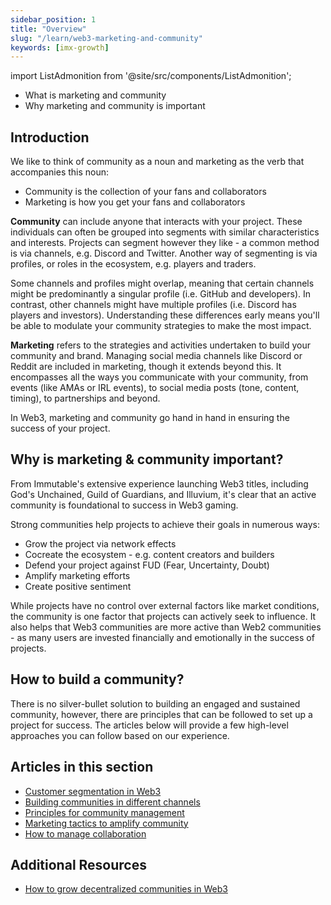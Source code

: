 ```yaml
---
sidebar_position: 1
title: "Overview"
slug: "/learn/web3-marketing-and-community"
keywords: [imx-growth]
---
```


import ListAdmonition from '@site/src/components/ListAdmonition';

<ListAdmonition>
    <ul>
        <li> What is marketing and community</li>
        <li> Why marketing and community is important </li>
    </ul>
</ListAdmonition>


## Introduction

We like to think of community as a noun and marketing as the verb that accompanies this noun:

- Community is the collection of your fans and collaborators
- Marketing is how you get your fans and collaborators

**Community** can include anyone that interacts with your project. These individuals can often be grouped into segments with similar characteristics and interests. Projects can segment however they like - a common method is via channels, e.g. Discord and Twitter. Another way of segmenting is via profiles, or roles in the ecosystem, e.g. players and traders.

Some channels and profiles might overlap, meaning that certain channels might be predominantly a singular profile (i.e. GitHub and developers). In contrast, other channels might have multiple profiles (i.e. Discord has players and investors). Understanding these differences early means you'll be able to modulate your community strategies to make the most impact.

**Marketing** refers to the strategies and activities undertaken to build your community and brand. Managing social media channels like Discord or Reddit are included in marketing, though it extends beyond this. It encompasses all the ways you communicate with your community, from events (like AMAs or IRL events), to social media posts (tone, content, timing), to partnerships and beyond.

In Web3, marketing and community go hand in hand in ensuring the success of your project.

## Why is marketing & community important?

From Immutable's extensive experience launching Web3 titles, including God's Unchained, Guild of Guardians, and Illuvium, it's clear that an active community is foundational to success in Web3 gaming.

Strong communities help projects to achieve their goals in numerous ways:

- Grow the project via network effects
- Cocreate the ecosystem - e.g. content creators and builders
- Defend your project against FUD (Fear, Uncertainty, Doubt)
- Amplify marketing efforts
- Create positive sentiment

While projects have no control over external factors like market conditions, the community is one factor that projects can actively seek to influence. It also helps that Web3 communities are more active than Web2 communities - as many users are invested financially and emotionally in the success of projects.

## How to build a community?

There is no silver-bullet solution to building an engaged and sustained community, however, there are principles that can be followed to set up a project for success. The articles below will provide a few high-level approaches you can follow based on our experience.

## Articles in this section

- [Customer segmentation in Web3](customer-segmentation)
- [Building communities in different channels](building-communities-in-different-channels)
- [Principles for community management](principles-for-community-management)
- [Marketing tactics to amplify community](marketing-tactics-to-amplify-community)
- [How to manage collaboration](collaborations)

## Additional Resources

- [How to grow decentralized communities in Web3](https://medium.com/1kxnetwork/how-to-grow-decentralized-communities-1bf1044924f8)

